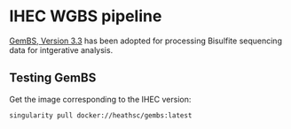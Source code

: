 # IHEC WGBS pipeline

[GemBS, Version 3.3](https://github.com/heathsc/gemBS/releases/tag/v3.3.0) has been adopted for processing Bisulfite sequencing data for intgerative analysis. 

## Testing GemBS

Get the image corresponding to the IHEC version:

    singularity pull docker://heathsc/gembs:latest




